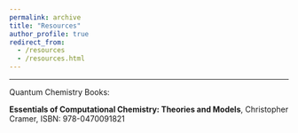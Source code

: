 ```yaml
---
permalink: archive
title: "Resources"
author_profile: true
redirect_from: 
  - /resources
  - /resources.html
---
```

---


Quantum Chemistry Books: 

**Essentials of Computational Chemistry: Theories and Models**, Christopher Cramer, ISBN: 978-0470091821
